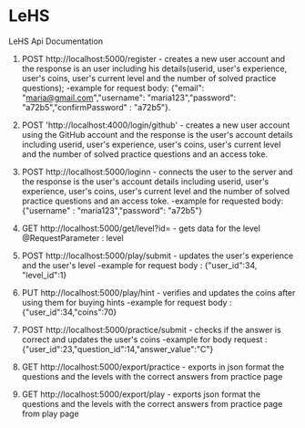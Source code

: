 # LeHS
LeHS Api Documentation

1. POST http://localhost:5000/register - creates a new user account and the response is an user including his details(userid, user's experience, user's coins, user's current level and the number of solved practice questions);
-example for request body: {"email": "maria@gmail.com","username": "maria123","password": "a72b5","confirmPassword" : "a72b5"}.

2. POST 'http://localhost:4000/login/github' - creates a new user account using the GitHub account and the response is the user's account details including userid, user's experience, user's coins, user's current level and the number of solved practice questions and an access toke.

3. POST http://localhost:5000/loginn - connects the user to the server and the response is the user's account details including userid, user's experience, user's coins, user's current level and the number of solved practice questions and an access toke.
-example for requested body: {"username" : "maria123","password": "a72b5"}

4. GET http://localhost:5000/get/level?id= - gets data for the level
@RequestParameter : level

5. POST http://localhost:5000/play/submit - updates the user's experience and the user's level 
-example for request body : {"user_id":34, "level_id":1}

6. PUT http://localhost:5000/play/hint - verifies and updates the coins after using them for buying hints
-example for request body : {"user_id":34,"coins":70}

7. POST http://localhost:5000/practice/submit - checks if the answer is correct and updates the user's coins
-example for body request : {"user_id":23,"question_id":14,"answer_value":"C"}

8. GET http://localhost:5000/export/practice - exports in json format the questions and the levels with the correct answers from practice page

9. GET http://localhost:5000/export/play - exports json format the questions and the levels with the correct answers from practice page from play page